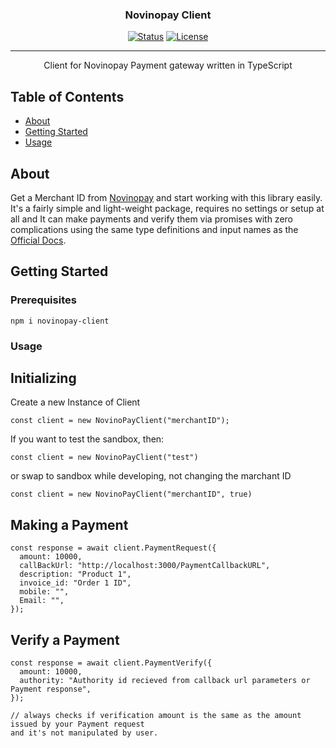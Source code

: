 
<h3 align="center">Novinopay Client</h3>

<div align="center">

[![Status](https://img.shields.io/badge/status-active-success.svg)]()
[![License](https://img.shields.io/badge/license-MIT-blue.svg)](/LICENSE)

</div>

---

<p align="center"> Client for Novinopay Payment gateway written in TypeScript 
    <br> 
</p>

## Table of Contents
- [About](#about)
- [Getting Started](#getting_started)
- [Usage](#usage)

##  About <a name = "about"></a>

Get a Merchant ID from [Novinopay](https://novinopay.com/) and start working with this library easily. It's a fairly simple and light-weight package, requires no settings or setup at all and It can make payments and verify them via promises with zero complications using the same type definitions and input names as the [Official Docs](https://novinopay.com/docs).

## Getting Started <a name = "getting_started"></a>

### Prerequisites

```
npm i novinopay-client
```

### Usage <a name="usage"></a>


## Initializing


Create a new Instance of Client
```
const client = new NovinoPayClient("merchantID");
```
If you want to test the sandbox, then:

```
const client = new NovinoPayClient("test")
```
or swap to sandbox while developing, not changing the marchant ID
```
const client = new NovinoPayClient("merchantID", true)
```

## Making a Payment

```
const response = await client.PaymentRequest({
  amount: 10000,
  callBackUrl: "http://localhost:3000/PaymentCallbackURL",
  description: "Product 1",
  invoice_id: "Order 1 ID",
  mobile: "",
  Email: "",
});

```

## Verify a Payment

```
const response = await client.PaymentVerify({
  amount: 10000,
  authority: "Authority id recieved from callback url parameters or Payment response",
});

// always checks if verification amount is the same as the amount issued by your Payment request
and it's not manipulated by user.

```

